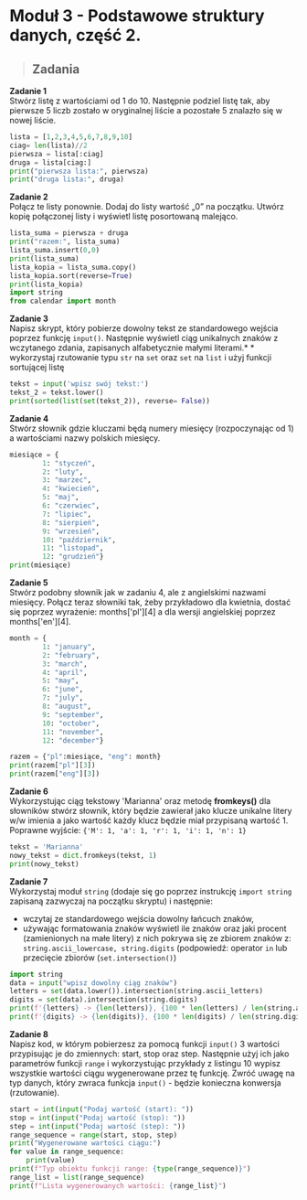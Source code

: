 # Moduł 3 - Podstawowe struktury danych, część 2.
                                                                                                        
> ## **Zadania**

**Zadanie 1**  
Stwórz listę z wartościami od 1 do 10. Następnie podziel listę tak, aby pierwsze 5 liczb zostało w oryginalnej liście a pozostałe 5 znalazło się w nowej liście.

```python
lista = [1,2,3,4,5,6,7,8,9,10]
ciag= len(lista)//2
pierwsza = lista[:ciag]
druga = lista[ciag:]
print("pierwsza lista:", pierwsza)
print("druga lista:", druga)
```

**Zadanie 2**  
Połącz te listy ponownie. Dodaj do listy wartość „0” na początku. Utwórz kopię połączonej listy i wyświetl listę posortowaną malejąco.

```python
lista_suma = pierwsza + druga
print("razem:", lista_suma)
lista_suma.insert(0,0)
print(lista_suma)
lista_kopia = lista_suma.copy()
lista_kopia.sort(reverse=True)
print(lista_kopia)
import string
from calendar import month
```

**Zadanie 3**  
Napisz skrypt, który pobierze dowolny tekst ze standardowego wejścia poprzez funkcję `input()`. Następnie wyświetl ciąg unikalnych znaków z wczytanego zdania, zapisanych alfabetycznie małymi literami.*
\* wykorzystaj rzutowanie typu `str` na `set` oraz `set` na `list` i użyj funkcji sortującej listę

```python
tekst = input('wpisz swój tekst:')
tekst_2 = tekst.lower()
print(sorted(list(set(tekst_2)), reverse= False))
```

**Zadanie 4**  
Stwórz słownik gdzie kluczami będą numery miesięcy (rozpoczynając od 1) a wartościami nazwy polskich miesięcy.

```python
miesiące = {
        1: "styczeń",
        2: "luty",
        3: "marzec",
        4: "kwiecień",
        5: "maj",
        6: "czerwiec",
        7: "lipiec",
        8: "sierpień",
        9: "wrzesień",
        10: "październik",
        11: "listopad",
        12: "grudzień"}
print(miesiące)
```

**Zadanie 5**  
Stwórz podobny słownik jak w zadaniu 4, ale z angielskimi nazwami miesięcy. Połącz teraz słowniki tak, żeby przykładowo dla kwietnia, dostać się poprzez wyrażenie: months['pl'][4] a dla wersji angielskiej poprzez months['en'][4].

```python
month = {
        1: "january",
        2: "february",
        3: "march",
        4: "april",
        5: "may",
        6: "june",
        7: "july",
        8: "august",
        9: "september",
        10: "october",
        11: "november",
        12: "december"}

razem = {"pl":miesiące, "eng": month}
print(razem["pl"][3])
print(razem["eng"][3])
```

**Zadanie 6**  
Wykorzystując ciąg tekstowy 'Marianna' oraz metodę **fromkeys()** dla słowników stwórz słownik, który będzie zawierał jako klucze unikalne litery w/w imienia a jako wartość każdy klucz będzie miał przypisaną wartość 1.
Poprawne wyjście: `{'M': 1, 'a': 1, 'r': 1, 'i': 1, 'n': 1}`

```python
tekst = 'Marianna'
nowy_tekst = dict.fromkeys(tekst, 1)
print(nowy_tekst)
```

**Zadanie 7**  
Wykorzystaj moduł `string` (dodaje się go poprzez instrukcję `import string` zapisaną zazwyczaj na początku skryptu) i następnie:
* wczytaj ze standardowego wejścia dowolny łańcuch znaków,
* używając formatowania znaków wyświetl ile znaków oraz jaki procent (zamienionych na małe litery) z nich pokrywa się ze zbiorem znaków z: `string.ascii_lowercase, string.digits` (podpowiedź: operator `in` lub przecięcie zbiorów (`set.intersection()`)

```python
import string
data = input("wpisz dowolny ciąg znaków")
letters = set(data.lower()).intersection(string.ascii_letters)
digits = set(data).intersection(string.digits)
print(f'{letters} -> {len(letters)}, {100 * len(letters) / len(string.ascii_lowercase):.1f}%')
print(f'{digits} -> {len(digits)}, {100 * len(digits) / len(string.digits):.1f}%')
```

**Zadanie 8**  
Napisz kod, w którym pobierzesz za pomocą funkcji `input()` 3 wartości przypisując je do zmiennych: start, stop oraz step.
Następnie użyj ich jako parametrów funkcji `range` i wykorzystując przykłady z listingu 10 wypisz wszystkie wartości ciągu wygenerowane przez tę funkcję. Zwróć uwagę na typ danych, który zwraca funkcja `input()` - będzie konieczna konwersja (rzutowanie).

```python
start = int(input("Podaj wartość (start): "))
stop = int(input("Podaj wartość (stop): "))
step = int(input("Podaj wartość (step): "))
range_sequence = range(start, stop, step)
print("Wygenerowane wartości ciągu:")
for value in range_sequence:
    print(value)
print(f"Typ obiektu funkcji range: {type(range_sequence)}")
range_list = list(range_sequence)
print(f"Lista wygenerowanych wartości: {range_list}")
```
